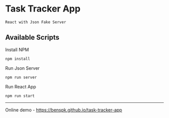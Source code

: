 # Task Tracker App 
`React with Json Fake Server`

## Available Scripts 

Install NPM 

```
npm install 
```

Run Json Server
```
npm run server
```

Run React App
```
npm run start
```
---

Online demo - https://benspk.github.io/task-tracker-app